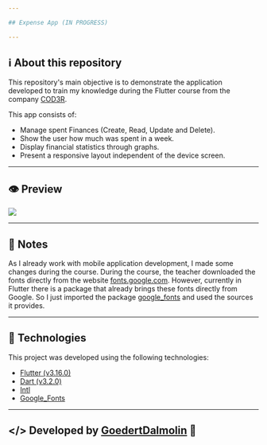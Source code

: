 ```yaml
---

## Expense App (IN PROGRESS)

---
```


## ℹ️ About this repository
This repository's main objective is to demonstrate the application developed to train my knowledge during the Flutter course from the company [COD3R](https://www.udemy.com/course/curso-flutter/).

This app consists of:
- Manage spent Finances (Create, Read, Update and Delete).
- Show the user how much was spent in a week.
- Display financial statistics through graphs.
- Present a responsive layout independent of the device screen.

---
## 👁️ Preview
<img src='.github/demostracao.gif'/>

---

## 📝 Notes
As I already work with mobile application development, I made some changes during the course.
During the course, the teacher downloaded the fonts directly from the website [fonts.google.com](https://fonts.google.com/).
However, currently in Flutter there is a package that already brings these fonts directly from Google.
So I just imported the package [google_fonts](https://pub.dev/packages/google_fonts) and used the sources it provides.

---

## 🧪 Technologies
This project was developed using the following technologies:

- [Flutter (v3.16.0)](https://docs.flutter.dev/)
- [Dart (v3.2.0)](https://dart.dev/)
- [Intl](https://pub.dev/packages/intl)
- [Google_Fonts](https://pub.dev/packages/google_fonts)

---
</> Developed by [GoedertDalmolin](https://github.com/GoedertDalmolin) 👋
---
